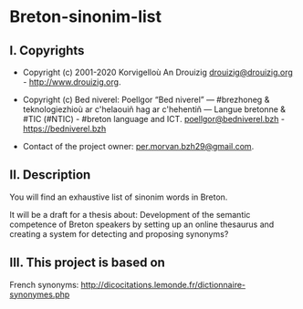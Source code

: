 # Breton-sinonim-list

## I. Copyrights
- Copyright (c) 2001-2020 Korvigelloù An Drouizig
drouizig@drouizig.org - http://www.drouizig.org.
- Copyright (c) Bed niverel: Poellgor “Bed niverel” — #brezhoneg & teknologiezhioù ar c'helaouiñ hag ar c'hehentiñ — Langue bretonne & #TIC (#NTIC) - #breton language and ICT.
poellgor@bedniverel.bzh - https://bedniverel.bzh

- Contact of the project owner: per.morvan.bzh29@gmail.com.

## II. Description

You will find an exhaustive list of sinonim words in Breton.

It will be a draft for a thesis about: Development of the semantic competence of Breton speakers by setting up an online thesaurus and creating a system for detecting and proposing synonyms?

## III. This project is based on

French synonyms: http://dicocitations.lemonde.fr/dictionnaire-synonymes.php
